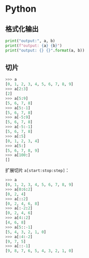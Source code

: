# Python

## 格式化输出

```python
print("output:", a, b)
print(f"output: {a} {b}")
print("output: {} {}".format(a, b))
```

## 切片

```python
>>> a
[0, 1, 2, 3, 4, 5, 6, 7, 8, 9]
>>> a[2:3]
[2]
>>> a[5:9]
[5, 6, 7, 8]
>>> a[5:-1]
[5, 6, 7, 8]
>>> a[-5:9]
[5, 6, 7, 8]
>>> a[-5:-1]
[5, 6, 7, 8]
>>> a[:5]
[0, 1, 2, 3, 4]
>>> a[5:]
[5, 6, 7, 8, 9]
>>> a[100:]
[]
```

扩展切片 `a[start:stop:step]`：

```python
>>> a
[0, 1, 2, 3, 4, 5, 6, 7, 8, 9]
>>> a[0:6:2]
[0, 2, 4]
>>> a[::2]
[0, 2, 4, 6, 8]
>>> a[:-2:2]
[0, 2, 4, 6]
>>> a[4::2]
[4, 6, 8]
>>> a[5::-1]
[5, 4, 3, 2, 1, 0]
>>> a[:4:-2]
[9, 7, 5]
>>> a[::-1]
[9, 8, 7, 6, 5, 4, 3, 2, 1, 0]
```